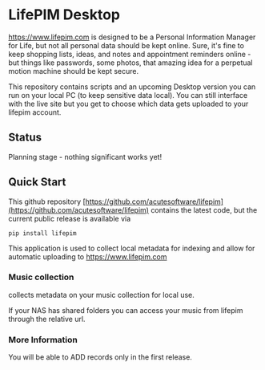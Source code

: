 # LifePIM Desktop
https://www.lifepim.com is designed to be a Personal Information Manager for
Life, but not all personal data should be kept online.
Sure, it's fine to keep shopping lists, ideas, and notes and appointment reminders online  - but things like
passwords, some photos, that amazing idea for a perpetual motion machine should
be kept secure.

This repository contains scripts and an upcoming Desktop version you can run
on your local PC (to keep sensitive data local).  You can still interface with
the live site but you get to choose which data gets uploaded to your lifepim
account.

## Status
Planning stage - nothing significant works yet!

## Quick Start
This github repository [https://github.com/acutesoftware/lifepim](https://github.com/acutesoftware/lifepim) contains the latest code, but the current public release is available via

`pip install lifepim`

This application is used to collect local metadata for indexing and allow for
automatic uploading to https://www.lifepim.com

### Music collection
collects metadata on your music collection for local use.

If your NAS has shared folders you can access your music from lifepim through
the relative url.


### More Information

You will be able to ADD records only in the first release.
